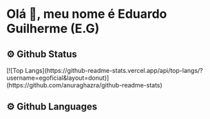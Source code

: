 <h1>Olá 👋, meu nome é Eduardo Guilherme (E.G)</h1>


  <h2>⚙️ Github Status</h2>
  [![Top Langs](https://github-readme-stats.vercel.app/api/top-langs/?username=egoficial&layout=donut)](https://github.com/anuraghazra/github-readme-stats)
  
  
  <h2>⚙️ Github Languages</h2>
  
